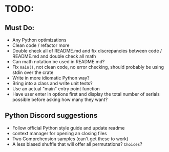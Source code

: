 # TODO:

## Must Do:

- Any Python optimizations
- Clean code / refactor more
- Double check all of README.md and fix discrepancies between code / README.md
  and double check all math
- Can math notation be used in README.md?
- Fix `main()`, not clean code, no error checking, should probably be using
  stdin over the crate
- Write in more idiomatic Python way?
- Bring into a class and write unit tests?
- Use an actual "main" entry point function
- Have user enter in options first and display the total number of serials
  possible before asking how many they want?

## Python Discord suggestions
- Follow official Python style guide and update readme
- context manager for opening an closing files
- Two Comprehension samples (can't get these to work)
- A less biased shuffle that will offer all permutations? `Choices`?
